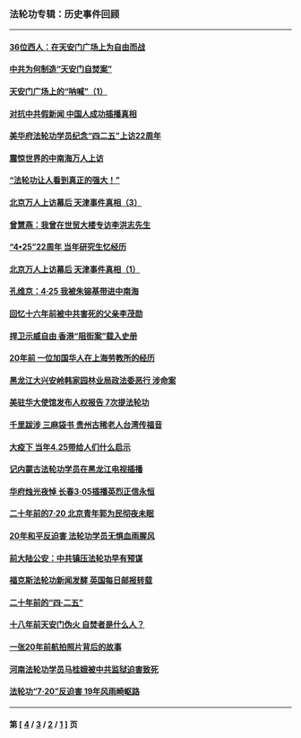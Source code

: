 ### 法轮功专辑：历史事件回顾
---
#### [36位西人：在天安门广场上为自由而战](../../pages/nf5793/n13390029.md?01300430) 
#### [中共为何制造“天安门自焚案”](../../pages/nf5793/n13183270.md?01300430) 
#### [天安门广场上的“呐喊”（1）](../../pages/nf5793/n13105277.md?01300430) 
#### [对抗中共假新闻 中国人成功插播真相](../../pages/nf5793/n12910618.md?01300430) 
#### [美华府法轮功学员纪念“四二五”上访22周年](../../pages/nf5793/n12904445.md?01300430) 
#### [震惊世界的中南海万人上访](../../pages/nf5793/n12903976.md?01300430) 
#### [“法轮功让人看到真正的强大！”](../../pages/nf5793/n12903195.md?01300430) 
#### [北京万人上访幕后 天津事件真相（3）](../../pages/nf5793/n12902807.md?01300430) 
#### [曾慧燕：我曾在世贸大楼专访李洪志先生](../../pages/nf5793/n12898729.md?01300430) 
#### [“4•25”22周年 当年研究生忆经历](../../pages/nf5793/n12894152.md?01300430) 
#### [北京万人上访幕后 天津事件真相（1）](../../pages/nf5793/n12885174.md?01300430) 
#### [孔维京：4·25 我被朱镕基带进中南海](../../pages/nf5793/n12864987.md?01300430) 
#### [回忆十六年前被中共害死的父亲李茂勋](../../pages/nf5793/n12880270.md?01300430) 
#### [捍卫示威自由 香港“阻街案”载入史册](../../pages/nf5793/n12811245.md?01300430) 
#### [20年前 一位加国华人在上海劳教所的经历](../../pages/nf5793/n12707932.md?01300430) 
#### [黑龙江大兴安岭韩家园林业局政法委恶行 涉命案](../../pages/nf5793/n12622815.md?01300430) 
#### [美驻华大使馆发布人权报告 7次提法轮功](../../pages/nf5793/n12520541.md?01300430) 
#### [千里跋涉 三麻袋书 贵州古稀老人台湾传福音](../../pages/nf5793/n12198750.md?01300430) 
#### [大疫下 当年4.25带给人们什么启示](../../pages/nf5793/n12058565.md?01300430) 
#### [记内蒙古法轮功学员在黑龙江电视插播](../../pages/nf5793/n11699194.md?01300430) 
#### [华府烛光夜悼 长春3·05插播英烈正信永恒](../../pages/nf5793/n11397432.md?01300430) 
#### [二十年前的7·20 北京青年郭为民彻夜未眠](../../pages/nf5793/n11354195.md?01300430) 
#### [20年和平反迫害 法轮功学员无惧血雨腥风](../../pages/nf5793/n11348279.md?01300430) 
#### [前大陆公安：中共镇压法轮功早有预谋](../../pages/nf5793/n11352168.md?01300430) 
#### [福克斯法轮功新闻发酵  英国每日邮报转载](../../pages/nf5793/n11285952.md?01300430) 
#### [二十年前的“四·二五”](../../pages/nf5793/n11207639.md?01300430) 
#### [十八年前天安门伪火 自焚者是什么人？](../../pages/nf5793/n10996556.md?01300430) 
#### [一张20年前航拍照片背后的故事](../../pages/nf5793/n10693797.md?01300430) 
#### [河南法轮功学员马桂娥被中共监狱迫害致死](../../pages/nf5793/n10684974.md?01300430) 
#### [法轮功“7‧20”反迫害 19年风雨崎岖路](../../pages/nf5793/n10570834.md?01300430) 

---
#### 第 [ [4](./4.md?01300430) / [3](./3.md?01300430) / [2](./2.md?01300430) / [1](./1.md?01300430) ] 页
